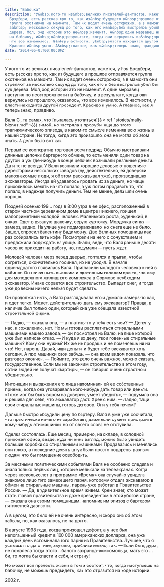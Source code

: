 ```yaml
---
title: "Бабочка"
description: "У&nbsp;кого-то из&nbsp;великих писателей-фантастов, кажется, у&nbsp;Рэя
  Брэдбери, есть рассказ про то, как из&nbsp;будущего в&nbsp;прошлое отправляется
  группа охотников на мамонта. Там их водят очень осторожно, а в мамонта они стреляют
  за&nbsp; несколько секунд до того, как его и&nbsp;без выстрелов убил&nbsp;бы сук
  дерева. Мол, ход истории это не&nbsp;изменит. А&nbsp;один мерзавец наступил по&nbsp;неосторожности
  на бабочку, и&nbsp;в&nbsp;результате, когда они вернулись из&nbsp;прошлого, оказалось,
  что все изменилось. В&nbsp;частности, у&nbsp;власти находится другой президент.
  Красиво и&nbsp;умно. А&nbsp;главное, как я&nbsp;теперь знаю, правдиво"
date: '2014-05-01T00:00:00Z'

---
```

У кого-то из великих писателей-фантастов, кажется, у Рэя Брэдбери, есть рассказ про то, как из будущего в прошлое отправляется группа охотников на мамонта. Там их водят очень осторожно, а в мамонта они стреляют за несколько секунд до того, как его и без выстрелов убил бы сук дерева. Мол, ход истории это не изменит. А один мерзавец наступил по неосторожности на бабочку, и в результате, когда они вернулись из прошлого, оказалось, что все изменилось. В частности, у власти находится другой президент. Красиво и умно. А главное, как я теперь знаю, правдиво.

Валя С., та самая, что [пыталась утопиться]({{< ref "stories/maliy-biznes.md" >}}) зимой, но застряла в проруби, еще до этого трагикомического эпизода, в каком-то смысле изменила всю жизнь в нашей стране. Но тогда, когда это произошло, она не могла об этом знать. А дело было вот как.

Первый ее кооператив торговал всем подряд. Обычно выстраивали длинные цепочки бартерного обмена, то есть меняли один товар на другой, а уж где-нибудь в конце цепочек возникали реальные деньги. Да и то не всегда. У Вали возникли хорошие деловые отношения с директорами нескольких заводов (ну, действительно, ей доверяли малознакомые люди, я об этом рассказывал уже), производивших экскаваторы. Иногда ей удавалось продать их за деньги, но чаще приходилось менять на что попало, а уж потом продавать то, что попало, в надежде получить деньги. Тем не менее, дела шли очень хорошо.

Поздней осенью 199... года в 8:00 утра в ее офис, расположенный в старом частном деревянном доме в центре Нижнего, пришел малоприметный молодой человек. Маленького роста, худенький, в очках. Одет в вязаную шапочку, серую курточку. Мордочка синяя — замерз, видно. На улице уже подмораживало, но снега еще не было. Зашел, спросил Валентину Вадимовну. Две Валиных помощницы как раз собирались пить кофе. Посмотрели на него с сочувствием и предложили подождать на улице. Знали, ведь, что Валя раньше десяти часов не приходит на работу, но, подумали — пусть ждет.

Молодой человек мерз перед дверью, топтался и прыгал, чтобы согреться, окончательно посинел, но не уходил. В начале одиннадцатого появилась Валя. Пригласили молодого человека к ней в кабинет. Он начал ныть высоким и противным голосом про то, что ему для молодежного жилищного комплекса в Сормове необходим экскаватор. Иначе сорвется все строительство. Выпадет снег, и тогда уже до весны ничего нельзя будет сделать.

Он продолжал ныть, а Валя разглядывала его и думала: замерз-то как, и одет легко. Может, действительно, дать ему экскаватор? Правда, в наличие был только один, который она уже обещала известной строительной фирме.

— Ладно, — сказала она, — а платить-то у тебя есть чем?
— Денег у нас, к сожалению, нет. Но мы готовы расплатиться стиральными машинами нашего завода, — он посмотрел на Валю, на лице которой уже был написан отказ.
— И куда я их дену, твои говенные стиральные машины? Кому они нужны? Их же не продашь и не поменяешь ни на что! Нет, парень. Давай, ищи деньги, и будет тебе экскаватор хоть сегодня. А про машинки свои забудь, — она всем видом показала, что разговор окончен.
— Поймите, это дело очень важное, можно сказать, государственное. Если мы не закончим строительство в этом году, сотни людей не получат квартиры, — он говорил очень страстно и убедительно.

Интонации и выражения его лица напоминали ей ее собственные приемы, когда она уговаривала кого-нибудь дать товар или деньги. «Тоже мог бы быть вором на доверии, умеет убедить», — подумала она и решила для себя, что экскаватор даст. Хрен с ним.
— Ладно, тащи свои стиральные машины, готовь договор. Они у тебя почем?

Дальше быстро обсудили цену по бартеру. Валя в уме уже сосчитала, что практически ничего не заработает, даже если сумеет пристроить кому-нибудь эти машинки, но от своего слова не отступила.

Сделка состоялась. Еще месяц, примерно, на складе, в холодной прихожей офиса, везде, куда ни кинь взгляд, можно было увидеть большие коробки со стиральными машинами. Продавались и менялись они плохо, а последние десять штук были просто подарены разным людям, что бы помещение освободить.

За местными политическими событиями Валя не особенно следила и знала только первых лиц, которые мелькали на телеэкранах. Когда через несколько лет в программе «Время» она случайно увидела знакомое лицо того замерзшего парня, которому отдала экскаватор в обмен на стиральные машины, парень уже работал в Правительстве России. 
— Да, в удивительное время живем. Хрен знает, кто может стать главой правительства и даже президентом в этой убогой стране, — сказала она своим помощницам, напомнив им эпизод с бартером пятилетней давности.

А в целом, это было ей не очень интересно, и скоро она об этом забыла, но, как оказалось, не на долго.

В августе 1998 года, когда произошел дефолт, а у нее был непогашенный кредит в 100 000 американских долларов, она уже каждый день вспоминала того парня из Правительства. Лучшее, что я услышал тогда от нее, звучало, приблизительно, так:
— Если бы я, дура, не пожалела тогда этого …баного засранца-комсомольца, мать его …би, то могла бы спасти и себя, и страну!

Но может вся прелесть жизни в том и состоит, что, когда наступаешь на бабочку, не можешь предвидеть, как это отразится на ходе истории.

2002 г.
